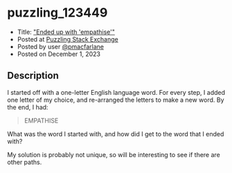 # puzzling_123449

- Title: ["Ended up with 'empathise'"](https://puzzling.stackexchange.com/questions/123449)
- Posted at [Puzzling Stack Exchange](https://puzzling.stackexchange.com)
- Posted by user [@pmacfarlane](https://puzzling.stackexchange.com/users/86175)
- Posted on December 1, 2023

## Description

I started off with a one-letter English language word. For every step, I added one
letter of my choice, and re-arranged the letters to make a new word. By the end, I
had:

>  EMPATHISE

What was the word I started with, and how did I get to the word that I ended with?

My solution is probably not unique, so will be interesting to see if there are other
paths.
